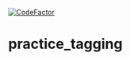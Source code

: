 
[![CodeFactor](https://www.codefactor.io/repository/github/mickdub/practice_tagging/badge?s=978308885fe69a4b5d1af5763d00ac16fa71942f)](https://www.codefactor.io/repository/github/mickdub/practice_tagging)

# practice_tagging
